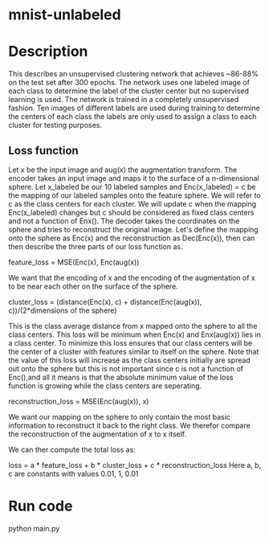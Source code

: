 # mnist-unlabeled
# Description
This describes an unsupervised clustering network that achieves ~86-88% on the test set after 300 epochs.
The network uses one labeled image of each class to determine the label of the cluster center but no supervised learning is used. 
The network is trained in a completely unsupervised fashion.
Ten images of different labels are used during training to determine the centers of each class the labels are only used to assign a class to each cluster for testing purposes.

## Loss function
Let x be the input image and aug(x) the augmentation transform. The encoder takes an input image and maps it to the surface of a n-dimensional sphere.
Let x_labeled be our 10 labeled samples and Enc(x_labeled) = c be the mapping of our labeled samples onto the feature sphere.
We will refer to c as the class centers for each cluster. We will update c when the mapping Enc(x_labeled) changes but c should be considered as fixed class centers and not a function of Enx().
The decoder takes the coordinates on the sphere and tries to reconstruct the original image.
Let's define the mapping onto the sphere as Enc(x) and the reconstruction as Dec(Enc(x)), then can then describe the three parts of our loss function as.

feature_loss = MSE(Enc(x), Enc(aug(x))

We want that the encoding of x and the encoding of the augmentation of x to be near each other on the surface of the sphere.

cluster_loss = (distance(Enc(x), c) + distance(Enc(aug(x)), c))/(2*dimensions of the sphere)

This is the class average distance from x mapped onto the sphere to all the class centers. 
This loss will be minimum when Enc(x) and Enx(aug(x)) lies in a class center.
To minimize this loss ensures that our class centers will be the center of a cluster with features similar to itself on the sphere.
Note that the value of this loss will increase as the class centers initially are spread out onto the sphere but this is not important since c is not a function of Enc(),and all it means is that the absolute minimum value of the loss function is growing while the class centers are seperating.

reconstruction_loss = MSE(Enc(aug(x)), x)

We want our mapping on the sphere to only contain the most basic information to reconstruct it back to the right class.
We therefor compare the reconstruction of the augmentation of x to x itself.

We can ther compute the total loss as:

loss = a * feature_loss + b * cluster_loss + c * reconstruction_loss
Here a, b, c are constants with values 0.01, 1, 0.01

# Run code
python main.py
